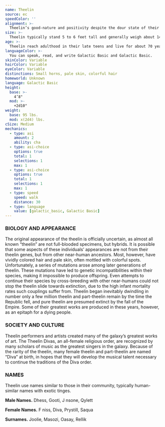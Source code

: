 ```yaml
---
name: Theelin
source: ec
speedColor: ''
alignment: >-
  Theelin’s good-nature and positivity despite the dour state of their species causes them to tend toward the light side, though there are exceptions.
size: >-
  Theelin typically stand 5 to 6 feet tall and generally weigh about 140 lbs. Regardless of your position in that range, your size is Medium.
age: >-
  Theelin reach adulthood in their late teens and live for about 70 years.
languageColor: >-
  You can speak, read, and write Galactic Basic and Galactic Basic. 
skinColor: Variable
hairColor: Variable
eyeColor: Variable
distinctions: Small horns, pale skin, colorful hair
homeworld: Unknown
language: Galactic Basic
height:
  base: >-
    4’8"
  mod: >-
    +2d10"
weight:
  base: 95 lbs.
  mod: x(2d4) lbs.
cSize: Medium
mechanics:
  - type: asi
    amount: 2
    ability: cha
  - type: asi-choice
    options: true
    total: 1
    selections: 1
    max: 1
  - type: asi-choice
    options: true
    total: 1
    selections: 1
    max: 1
  - type: speed
    speed: walk
    distance: 30
  - type: language
    value: [galactic_basic, Galactic Basic]
---
```

### BIOLOGY AND APPEARANCE
The original appearance of the theelin is officially uncertain, as almost all known “theelin” are not full-blooded specimens, but hybrids. It is possible that some aspects of these individuals’ appearances are not from their theelin genes, but from other near-human ancestors. Most, however, have vividly colored hair and pale skin, often mottled with colorful spots. Unfortunately, a series of mutations arose among later generations of theelin. These mutations have led to genetic incompatibilities within their species, making it impossible to produce offspring. Even attempts to continue their species by cross-breeding with other near-humans could not stop the theelin slide towards extinction, due to the high infant mortality rates such couplings suffer from. Theelin began inevitably dwindling in number only a few million theelin and part-theelin remain by the time the Republic fell, and pure theelin are presumed extinct by the fall of the Empire. Some of their greatest works are produced in these years, however, as an epitaph for a dying people.

### SOCIETY AND CULTURE
Theelin performers and artists created many of the galaxy’s greatest works of art. The Theelin Divas, an all-female religious order, are recognized by many scholars of music as the greatest singers in the galaxy. Because of the rarity of the theelin, many female theelin and part-theelin are named “Diva” at birth, in hopes that they will develop the musical talent necessary to continue the traditions of the Diva order.

### NAMES
Theelin use names similar to those in their community, typically human-similar names with exotic tinges.

__Male Names.__ Dhess, Gooti, J nsone, Qylett

__Female Names.__ F niss, Diva, Prystill, Saqua

__Surnames.__ Joolie, Masozi, Oasay, Rellik



    